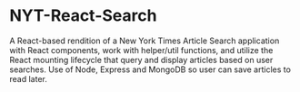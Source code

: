# NYT-React-Search
A React-based rendition of a New York Times Article Search application with React components, work with helper/util functions, and utilize the React mounting lifecycle that query and display articles based on user searches. Use of Node, Express and MongoDB so user can save articles to read later.
